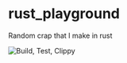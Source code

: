 # rust_playground
Random crap that I make in rust

![Build, Test, Clippy](https://github.com/smklein/rust_playground/workflows/Rust/badge.svg)

